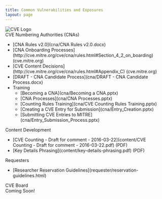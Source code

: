 ```yaml
---
title: Common Vulnerabilities and Exposures
layout: page
---
```


<img class="center-block img-responsive" src="{{ site.baseurl }}/img/cve-logo-600.png" alt="CVE Logo" />

<div class="row">

  <div class="col-md-6">
    <div class="panel panel-default">
      <div class="panel-heading">
        <div class="panel-title">CVE Numbering Authorities (CNAs)</div>
      </div>
      <div class="panel-body">
        <ul>
          <li markdown="span">[CNA Rules v2.0](cna/CNA Rules v2.0.docx)</li>
          <li markdown="span">[CNA Onboarding Processes](http://cve.mitre.org/cve/cna/rules.html#Section_4_2_on_boarding) (cve.mitre.org)</li>
          <li markdown="span">[CVE Content Decisions](http://cve.mitre.org/cve/cna/rules.html#Appendix_C) (cve.mitre.org)</li>
          <li markdown="span">[DRAFT - CNA Candidate Process](cna/DRAFT - CNA Candidate Process.docx)</li>
          <li markdown="span">Training
            <ul>
            <li markdown="span">[Becoming a CNA](cna/Becoming a CNA.pptx)</li>
            <li markdown="span">[CNA Processes](cna/CNA Processes.pptx)</li>
            <li markdown="span">[Counting Rules Training](cna/CVE Counting Rules Training.pptx)</li>
            <li markdown="span">[Creating a CVE Entry for Submission](cna/Entry_Creation.pptx)</li>
            <li markdown="span">[Submitting CVE Entries to MITRE](cna/Entry_Submission_Process.pptx)</li>
            </ul>
            </li>
        </ul>
      </div>
    </div>
  </div>

  <div class="col-md-6">
    <div class="panel panel-default">
      <div class="panel-heading">
        <div class="panel-title">Content Development</div>
      </div>
      <div class="panel-body">
        <ul>
          <li markdown="span">[CVE Counting - Draft for comment - 2016-03-22](content/CVE Counting - Draft for comment - 2016-03-22.pdf) (PDF)</li>
          <li markdown="span">[Key Details Phrasing](content/key-details-phrasing.pdf) (PDF)</li>
        </ul>
      </div>
    </div>
  </div>

</div>

<div class="row">

  <div class="col-md-6">
    <div class="panel panel-default">
      <div class="panel-heading">
        <div class="panel-title">Requesters</div>
      </div>
      <div class="panel-body">
        <ul>
          <li markdown="span">[Researcher Reservation Guidelines](requester/reservation-guidelines.html)</li>
        </ul>
      </div>
    </div>
  </div>

  <div class="col-md-6">
    <div class="panel panel-default">
      <div class="panel-heading">
        <div class="panel-title">CVE Board</div>
      </div>
      <div class="panel-body">
        <div class="alert alert-info">Coming Soon!</div>
      </div>
    </div>
  </div>

</div>
